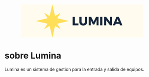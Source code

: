 <p align="center"><a target="_blank"><img src="src/assets/lumina-logo.png" width="400" alt="Lumina Logo"></a></p>

# sobre Lumina
 Lumina es un sistema de gestion para la entrada y salida de equipos.
